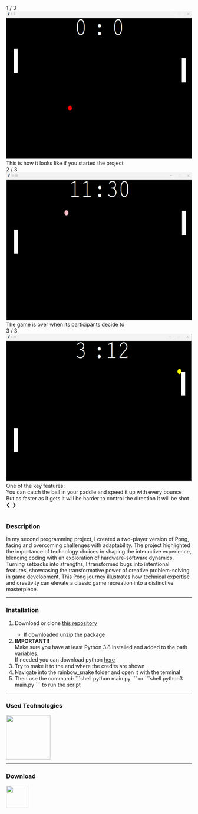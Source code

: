 <link rel="stylesheet" href="./projects.css">

<div id="copy-popup" class="hov-desc2 d-none" ></div>
<div class="card d-flex">
  <div class="f-row">
    <div class="f-column f-column-left">
    <!-- Slideshow container -->
      <div class="slideshow-container">
        <!-- Full-width images with number and caption text -->
        <div class="mySlides fade">
          <div class="numbertext">1 / 3</div>
          <img class="car-img" id="img1" src="../../img/pong/start.png" style="width:100%" width="400px" height="400px" onclick="enlargeImg('img1')">
          <div class="caption">This is how it looks like if you started the project</div>
        </div>
        <div class="mySlides fade">
          <div class="numbertext">2 / 3</div>
          <img class="car-img" id="img2" src="../../img/pong/endless.png" style="width:100%" width="400px" height="400px" onclick="enlargeImg('img2')">
          <div class="caption">The game is over when its participants decide to</div>
        </div>
        <div class="mySlides fade">
          <div class="numbertext">3 / 3</div>
          <img class="car-img" id="img3" src="../../img/pong/caught.png" style="width:100%" width="400px" height="400px" onclick="enlargeImg('img3')">
          <div class="caption">One of the key features:<br>You can catch the ball in your paddle and speed it up with every bounce<br>But as faster as it gets it will be harder to control the direction it will be shot</div>
        </div>
        <!-- Next and previous buttons -->
      <a class="prev" onclick="plusSlides(-1)">&#10094;</a>
      <a class="next" onclick="plusSlides(1)">&#10095;</a>
      </div>
      <br>
      <!-- The dots/circles -->
      <div style="text-align:center">
        <span class="dot" onclick="currentSlide(1)"></span>
        <span class="dot" onclick="currentSlide(2)"></span>
        <span class="dot" onclick="currentSlide(3)"></span>
      </div>
    </div>
    <div class="f-column f-column-right">
        <h3 id="desc-sub" class="subtitle">Description</h3>
    <p class="description">
      In my second programming project, I created a two-player version of Pong, facing and overcoming challenges with adaptability. The project highlighted the importance of technology choices in shaping the interactive experience, blending coding with an exploration of hardware-software dynamics. Turning setbacks into strengths, I transformed bugs into intentional features, showcasing the transformative power of creative problem-solving in game development. This Pong journey illustrates how technical expertise and creativity can elevate a classic game recreation into a distinctive masterpiece.
    </p>
    </div>
  </div>
</div>

<hr style="margin-top: 0.5rem; margin-bottom: 0.5rem;" />

<div class="card d-flex">
  <div class=f-col>
    <div class="f-row">
        <h3 id="inst-sub" class="subtitle">Installation</h3>
    </div>
    <div class="f-row">
        <ol class="description">
            <li>Download or clone <a href="https://github.com/andiblup/ping_pong_gone_wrong">this repository</a></li>
            <ul>
                <li>If downloaded unzip the package</li>
            </ul>
            <li> <b>IMPORTANT!!</b><br>Make sure you have at least Python 3.8 installed and added to the path variables. 
            <br> If needed you can download python <a href="https://www.python.org/downloads/">here</a></li>
            <li>Try to make it to the end where the credits are shown</li>
            <li>Navigate into the rainbow_snake folder and open it with the terminal</li>
            <li>Then use the command: 
                ```shell
                python main.py
                ```
                or
                ```shell
                python3 main.py
                ```
                to run the script
                </li>
        </ol>
    </div>
  </div>
</div>

<hr style="margin-top: 0.5rem; margin-bottom: 0.5rem;" />


<div class="card d-flex">
  <div class=f-col>
    <div class="f-row">
        <h3 id="tech-sub" class="subtitle">Used Technologies</h3>
    </div>
    <div class="f-row-around">
        <span alt="Python" class="hov-desc">
        <img src="https://cdn.jsdelivr.net/gh/devicons/devicon/icons/python/python-original.svg" width="120px" height="120px"/>
        </span>
    </div>
    
  </div>
</div>

<hr style="margin-top: 0.5rem; margin-bottom: 0.5rem;" />

<div class="card d-flex">
  <div class=f-col>
<div id="down-sub-2" class="f-row">
        <h3 id="down-sub-3" class="subtitle">Download</h3>
    </div>
    <div class="f-row-around">
        <a alt="Github" class="hov-desc" href="https://github.com/andiblup/ping_pong_gone_wrong"><img src="https://cdn.jsdelivr.net/gh/devicons/devicon/icons/github/github-original.svg" width="60px" height="60px"/></a>
    </div>
</div>
</div>

